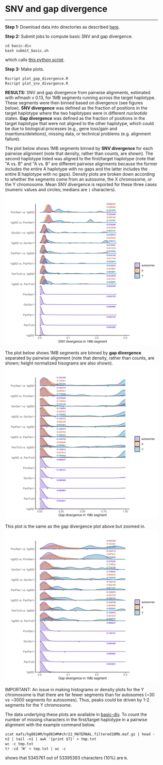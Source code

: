 # SNV and gap divergence
------------------------

**Step 1:** Download data into directories as described [here](download.md).

**Step 2:** Submit jobs to compute basic SNV and gap divergence.

```
cd basic-div
bash submit_basic.sh
```
which calls [this python script](tools/compute_basic_div.py).

**Step 3:** Make plots.
```
Rscript plot_gap_divergence.R
Rscript plot_snv_divergence.R
```

**RESULTS:** 
SNV and gap divergence from pairwise alignments, estimated with wfmash v 0.13, for 1MB segments running across the target haplotype. These segments were then binned based on divergence (see figures below). **SNV divergence** was defined as the fraction of positions in the target haplotype where the two haplotypes were in different *nucleotide* states. **Gap divergence** was defined as the fraction of positions in the target haplotype that were not aligned to the other haplotype, which could be due to biological processes (e.g., gene loss/gain and insertions/deletions), missing data, or technical problems (e.g. alignment failure).

The plot below shows 1MB segments binned by **SNV divergence** for each pairwise alignment (note that density, rather than counts, are shown).
The second haplotype listed was aligned to the first/target haplotype (note that "A vs. B" and "A vs. B" are different pairwise alignments because the former includes the entire A haplotype with no gaps and the latter includes the entire B haplotype with no gaps).
Density plots are broken down according to whether the segments come from an autosome, the X chromosome, or the Y chromosome. Mean SNV divergence is reported for these three cases (numeric values and circles; medians are `|` characters).
![SNV divergence](basic-div/snv_divergence.png)

The plot below shows 1MB segments are binned by **gap divergence** separated by pairwise alignment (note that density, rather than counts, are shown; height normalized hisograms are also shown).
![Gap divergence](basic-div/gap_divergence.png)

This plot is the same as the gap divergence plot above but zoomed in.
![Gap divergence](basic-div/gap_divergence_zoomed.png)

IMPORTANT: An issue in making histograms or density plots for the Y chromosome is that there are far fewer segments than for autosomes (~30 vs ~3000 segments for autosomes). Thus, peaks could be driven by 1-2 segments for the Y chromosome.

The data underlying these plots are available in [basic-div](basic-div).
To count the number of missing characters in the first/target haplotype in a pairwise alignment with the example command below.
```
zcat mafs/hg002#M/hg002#M#chr22_MATERNAL.filtered10Mb.maf.gz | head -n2 | tail -n1 | awk '{print $7}' > tmp.txt
wc -c tmp.txt
tr -cd 'N' < tmp.txt | wc -c
```
shows that 5345761 out of 53395393 characters (10%) are `N`.
